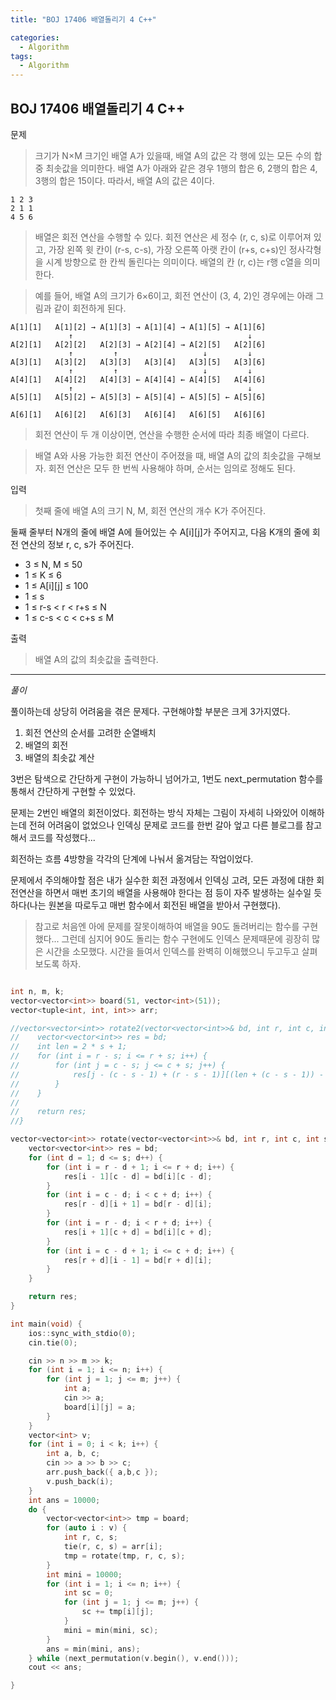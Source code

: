 ```yaml
---
title: "BOJ 17406 배열돌리기 4 C++"

categories:
  - Algorithm
tags:
  - Algorithm
---
```


## BOJ 17406 배열돌리기 4 C++

문제

> 크기가 N×M 크기인 배열 A가 있을때, 배열 A의 값은 각 행에 있는 모든 수의 합 중 최솟값을 의미한다. 배열 A가 아래와 같은 경우 1행의 합은 6, 2행의 합은 4, 3행의 합은 15이다. 따라서, 배열 A의 값은 4이다.

```
1 2 3
2 1 1
4 5 6
```

> 배열은 회전 연산을 수행할 수 있다. 회전 연산은 세 정수 (r, c, s)로 이루어져 있고, 가장 왼쪽 윗 칸이 (r-s, c-s), 가장 오른쪽 아랫 칸이 (r+s, c+s)인 정사각형을 시계 방향으로 한 칸씩 돌린다는 의미이다. 배열의 칸 (r, c)는 r행 c열을 의미한다.

> 예를 들어, 배열 A의 크기가 6×6이고, 회전 연산이 (3, 4, 2)인 경우에는 아래 그림과 같이 회전하게 된다.

```
A[1][1]   A[1][2] → A[1][3] → A[1][4] → A[1][5] → A[1][6]
             ↑                                       ↓
A[2][1]   A[2][2]   A[2][3] → A[2][4] → A[2][5]   A[2][6]
             ↑         ↑                   ↓         ↓
A[3][1]   A[3][2]   A[3][3]   A[3][4]   A[3][5]   A[3][6]
             ↑         ↑                   ↓         ↓
A[4][1]   A[4][2]   A[4][3] ← A[4][4] ← A[4][5]   A[4][6]
             ↑                                       ↓
A[5][1]   A[5][2] ← A[5][3] ← A[5][4] ← A[5][5] ← A[5][6]

A[6][1]   A[6][2]   A[6][3]   A[6][4]   A[6][5]   A[6][6]
```

> 회전 연산이 두 개 이상이면, 연산을 수행한 순서에 따라 최종 배열이 다르다.

> 배열 A와 사용 가능한 회전 연산이 주어졌을 때, 배열 A의 값의 최솟값을 구해보자. 회전 연산은 모두 한 번씩 사용해야 하며, 순서는 임의로 정해도 된다.

입력

> 첫째 줄에 배열 A의 크기 N, M, 회전 연산의 개수 K가 주어진다.

둘째 줄부터 N개의 줄에 배열 A에 들어있는 수 A[i][j]가 주어지고, 다음 K개의 줄에 회전 연산의 정보 r, c, s가 주어진다.

- 3 ≤ N, M ≤ 50
- 1 ≤ K ≤ 6
- 1 ≤ A[i][j] ≤ 100
- 1 ≤ s
- 1 ≤ r-s < r < r+s ≤ N
- 1 ≤ c-s < c < c+s ≤ M

출력

> 배열 A의 값의 최솟값을 출력한다.

---

_풀이_

풀이하는데 상당히 어려움을 겪은 문제다. 구현해야할 부분은 크게 3가지였다.

1. 회전 연산의 순서를 고려한 순열배치
2. 배열의 회전
3. 배열의 최솟값 계산

3번은 탐색으로 간단하게 구현이 가능하니 넘어가고, 1번도 next_permutation 함수를 통해서 간단하게 구현할 수 있었다.

문제는 2번인 배열의 회전이었다. 회전하는 방식 자체는 그림이 자세히 나와있어 이해하는데 전혀 어려움이 없었으나 인덱싱 문제로 코드를 한번 갈아 엎고 다른 블로그를 참고해서 코드를 작성했다...

회전하는 흐름 4방향을 각각의 단계에 나눠서 옮겨담는 작업이었다.

문제에서 주의해야할 점은 내가 실수한 회전 과정에서 인덱싱 고려, 모든 과정에 대한 회전연산을 하면서 매번 초기의 배열을 사용해야 한다는 점 등이 자주 발생하는 실수일 듯 하다(나는 원본을 따로두고 매번 함수에서 회전된 배열을 받아서 구현했다).

> 참고로 처음엔 아에 문제를 잘못이해하여 배열을 90도 돌려버리는 함수를 구현했다... 그런데 심지어 90도 돌리는 함수 구현에도 인덱스 문제때문에 굉장히 많은 시간을 소모했다. 시간을 들여서 인덱스를 완벽히 이해했으니 두고두고 살펴보도록 하자.

```c++

int n, m, k;
vector<vector<int>> board(51, vector<int>(51));
vector<tuple<int, int, int>> arr;

//vector<vector<int>> rotate2(vector<vector<int>>& bd, int r, int c, int s) {
//    vector<vector<int>> res = bd;
//    int len = 2 * s + 1;
//    for (int i = r - s; i <= r + s; i++) {
//        for (int j = c - s; j <= c + s; j++) {
//            res[j - (c - s - 1) + (r - s - 1)][(len + (c - s - 1)) - ((i - (r - s - 1)) - 1)  ] = bd[i][j];
//        }
//    }
//
//    return res;
//}

vector<vector<int>> rotate(vector<vector<int>>& bd, int r, int c, int s) {
    vector<vector<int>> res = bd;
    for (int d = 1; d <= s; d++) {
        for (int i = r - d + 1; i <= r + d; i++) {
            res[i - 1][c - d] = bd[i][c - d];
        }
        for (int i = c - d; i < c + d; i++) {
            res[r - d][i + 1] = bd[r - d][i];
        }
        for (int i = r - d; i < r + d; i++) {
            res[i + 1][c + d] = bd[i][c + d];
        }
        for (int i = c - d + 1; i <= c + d; i++) {
            res[r + d][i - 1] = bd[r + d][i];
        }
    }

    return res;
}

int main(void) {
    ios::sync_with_stdio(0);
    cin.tie(0);

    cin >> n >> m >> k;
    for (int i = 1; i <= n; i++) {
        for (int j = 1; j <= m; j++) {
            int a;
            cin >> a;
            board[i][j] = a;
        }
    }
    vector<int> v;
    for (int i = 0; i < k; i++) {
        int a, b, c;
        cin >> a >> b >> c;
        arr.push_back({ a,b,c });
        v.push_back(i);
    }
    int ans = 10000;
    do {
        vector<vector<int>> tmp = board;
        for (auto i : v) {
            int r, c, s;
            tie(r, c, s) = arr[i];
            tmp = rotate(tmp, r, c, s);
        }
        int mini = 10000;
        for (int i = 1; i <= n; i++) {
            int sc = 0;
            for (int j = 1; j <= m; j++) {
                sc += tmp[i][j];
            }
            mini = min(mini, sc);
        }
        ans = min(mini, ans);
    } while (next_permutation(v.begin(), v.end()));
    cout << ans;

}

```
